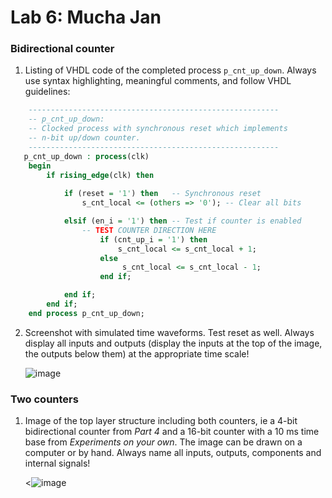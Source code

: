 # Lab 6: Mucha Jan

### Bidirectional counter

1. Listing of VHDL code of the completed process `p_cnt_up_down`. Always use syntax highlighting, meaningful comments, and follow VHDL guidelines:

```vhdl
    --------------------------------------------------------
    -- p_cnt_up_down:
    -- Clocked process with synchronous reset which implements
    -- n-bit up/down counter.
    --------------------------------------------------------
   p_cnt_up_down : process(clk)
    begin
        if rising_edge(clk) then
        
            if (reset = '1') then   -- Synchronous reset
                s_cnt_local <= (others => '0'); -- Clear all bits

            elsif (en_i = '1') then -- Test if counter is enabled
                -- TEST COUNTER DIRECTION HERE
                    if (cnt_up_i = '1') then
                        s_cnt_local <= s_cnt_local + 1;
                    else
                         s_cnt_local <= s_cnt_local - 1;
                    end if;

            end if;
        end if;
    end process p_cnt_up_down;
```

2. Screenshot with simulated time waveforms. Test reset as well. Always display all inputs and outputs (display the inputs at the top of the image, the outputs below them) at the appropriate time scale!


   ![image](https://user-images.githubusercontent.com/99410528/160694708-db4a3fd8-71d1-4487-b192-9046fc657d11.png)

### Two counters

1. Image of the top layer structure including both counters, ie a 4-bit bidirectional counter from *Part 4* and a 16-bit counter with a 10 ms time base from *Experiments on your own*. The image can be drawn on a computer or by hand. Always name all inputs, outputs, components and internal signals!

   <![image](https://user-images.githubusercontent.com/99410528/160706803-4799d2a1-acb4-45b4-b0f5-ca7dcbd81404.png)
